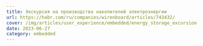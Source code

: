 ```yaml
---
title: Экскурсия на производство накопителей электроэнергии
url: https://habr.com/ru/companies/wirenboard/articles/743432/
cover: /img/articles/user_experience/embedded/energy_storage_excursion.jpg
date: 2023-06-27
category: embedded
---
```

